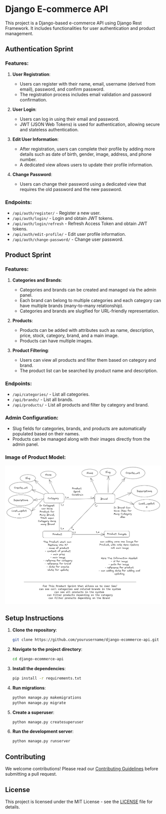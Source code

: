 # Django E-commerce API

This project is a Django-based e-commerce API using Django Rest Framework. It includes functionalities for user authentication and product management.

## Authentication Sprint

### Features:

1. **User Registration**:

   - Users can register with their name, email, username (derived from email), password, and confirm password.
   - The registration process includes email validation and password confirmation.

2. **User Login**:

   - Users can log in using their email and password.
   - JWT (JSON Web Tokens) is used for authentication, allowing secure and stateless authentication.

3. **Edit User Information**:

   - After registration, users can complete their profile by adding more details such as date of birth, gender, image, address, and phone number.
   - A dedicated view allows users to update their profile information.

4. **Change Password**:
   - Users can change their password using a dedicated view that requires the old password and the new password.

### Endpoints:

- `/api/auth/register/` - Register a new user.
- `/api/auth/login/` - Login and obtain JWT tokens.
- `/api/auth/login/refresh` - Refresh Access Token and obtain JWT tokens.
- `/api/auth/edit-profile/` - Edit user profile information.
- `/api/auth/change-password/` - Change user password.

## Product Sprint

### Features:

1. **Categories and Brands**:

   - Categories and brands can be created and managed via the admin panel.
   - Each brand can belong to multiple categories and each category can have multiple brands (many-to-many relationship).
   - Categories and brands are slugified for URL-friendly representation.

2. **Products**:

   - Products can be added with attributes such as name, description, price, stock, category, brand, and a main image.
   - Products can have multiple images.

3. **Product Filtering**:
   - Users can view all products and filter them based on category and brand.
   - The product list can be searched by product name and description.

### Endpoints:

- `/api/categories/` - List all categories.
- `/api/brands/` - List all brands.
- `/api/products/` - List all products and filter by category and brand.

### Admin Configuration:

- Slug fields for categories, brands, and products are automatically populated based on their names.
- Products can be managed along with their images directly from the admin panel.

### Image of Product Model:

![Product Model Diagram](documents/images/product_entity.png)

## Setup Instructions

1. **Clone the repository**:

   ```sh
   git clone https://github.com/yourusername/django-ecommerce-api.git
   ```

2. **Navigate to the project directory**:

   ```sh
   cd django-ecommerce-api
   ```

3. **Install the dependencies**:

   ```sh
   pip install -r requirements.txt
   ```

4. **Run migrations**:

   ```sh
   python manage.py makemigrations
   python manage.py migrate
   ```

5. **Create a superuser**:

   ```sh
   python manage.py createsuperuser
   ```

6. **Run the development server**:
   ```sh
   python manage.py runserver
   ```

## Contributing

We welcome contributions! Please read our [Contributing Guidelines](CONTRIBUTING.md) before submitting a pull request.

## License

This project is licensed under the MIT License - see the [LICENSE](LICENSE) file for details.
